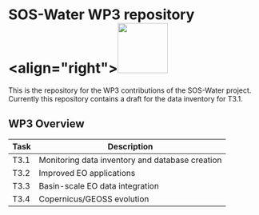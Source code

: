 # SOS-Water WP3 repository <align="right"><img src="https://drive.google.com/uc?id=1hNy2r6O4RlkPv_jzw48FVxpW-HRYGsWX" width="100">

This is the repository for the WP3 contributions of the SOS-Water project. Currently this repository contains a draft for the data inventory for T3.1.

## WP3 Overview

| **Task** | **Description**                                 |
|----------|-------------------------------------------------|
| T3.1     | Monitoring data inventory and database creation |
| T3.2     | Improved EO applications                        |
| T3.3     | Basin-scale EO data integration                 |
| T3.4     | Copernicus/GEOSS evolution                      |
